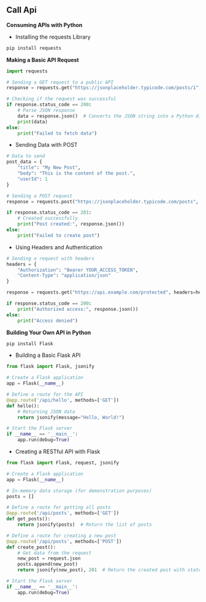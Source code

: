 ## Call Api
**Consuming APIs with Python**  
- Installing the requests Library
```python
pip install requests
```
**Making a Basic API Request**  
```python
import requests

# Sending a GET request to a public API
response = requests.get("https://jsonplaceholder.typicode.com/posts/1")

# Checking if the request was successful
if response.status_code == 200:
    # Parse JSON response
    data = response.json()  # Converts the JSON string into a Python dictionary
    print(data)
else:
    print("Failed to fetch data")
```
- Sending Data with POST   
```python
# Data to send
post_data = {
    "title": "My New Post",
    "body": "This is the content of the post.",
    "userId": 1
}

# Sending a POST request
response = requests.post("https://jsonplaceholder.typicode.com/posts", json=post_data)

if response.status_code == 201:
    # Created successfully
    print("Post created:", response.json())
else:
    print("Failed to create post")
```
- Using Headers and Authentication
```python
# Sending a request with headers
headers = {
    "Authorization": "Bearer YOUR_ACCESS_TOKEN",
    "Content-Type": "application/json"
}

response = requests.get("https://api.example.com/protected", headers=headers)

if response.status_code == 200:
    print("Authorized access:", response.json())
else:
    print("Access denied")
```
**Building Your Own API in Python**  
```python
pip install Flask
```
- Building a Basic Flask API  
```python
from flask import Flask, jsonify

# Create a Flask application
app = Flask(__name__)

# Define a route for the API
@app.route('/api/hello', methods=['GET'])
def hello():
    # Returning JSON data
    return jsonify(message="Hello, World!")

# Start the Flask server
if __name__ == '__main__':
    app.run(debug=True)
```
- Creating a RESTful API with Flask
```python
from flask import Flask, request, jsonify

# Create a Flask application
app = Flask(__name__)

# In-memory data storage (for demonstration purposes)
posts = []

# Define a route for getting all posts
@app.route('/api/posts', methods=['GET'])
def get_posts():
    return jsonify(posts)  # Return the list of posts

# Define a route for creating a new post
@app.route('/api/posts', methods=['POST'])
def create_post():
    # Get data from the request
    new_post = request.json
    posts.append(new_post)
    return jsonify(new_post), 201  # Return the created post with status code 201

# Start the Flask server
if __name__ == '__main__':
    app.run(debug=True)
```  
